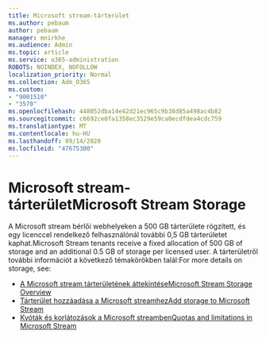 ```yaml
---
title: Microsoft stream-tárterület
ms.author: pebaum
author: pebaum
manager: mnirkhe
ms.audience: Admin
ms.topic: article
ms.service: o365-administration
ROBOTS: NOINDEX, NOFOLLOW
localization_priority: Normal
ms.collection: Adm_O365
ms.custom:
- "9001510"
- "3570"
ms.openlocfilehash: 448052dba14e42d21ec965c9b38d85a498ac4b82
ms.sourcegitcommit: c6692ce0fa1358ec3529e59ca0ecdfdea4cdc759
ms.translationtype: MT
ms.contentlocale: hu-HU
ms.lasthandoff: 09/14/2020
ms.locfileid: "47675300"
---
```

# <a name="microsoft-stream-storage"></a><span data-ttu-id="d28b1-102">Microsoft stream-tárterület</span><span class="sxs-lookup"><span data-stu-id="d28b1-102">Microsoft Stream Storage</span></span>

<span data-ttu-id="d28b1-103">A Microsoft stream bérlői webhelyeken a 500 GB tárterülete rögzített, és egy licenccel rendelkező felhasználónál további 0,5 GB tárterületet kaphat.</span><span class="sxs-lookup"><span data-stu-id="d28b1-103">Microsoft Stream tenants receive a fixed allocation of 500 GB of storage and an additional 0.5 GB of storage per licensed user.</span></span>
<span data-ttu-id="d28b1-104">A tárterületről további információt a következő témakörökben talál:</span><span class="sxs-lookup"><span data-stu-id="d28b1-104">For more details on storage, see:</span></span>

- [<span data-ttu-id="d28b1-105">A Microsoft stream tárterületének áttekintése</span><span class="sxs-lookup"><span data-stu-id="d28b1-105">Microsoft Stream Storage Overview</span></span>](https://docs.microsoft.com/stream/license-overview#storage)
- [<span data-ttu-id="d28b1-106">Tárterület hozzáadása a Microsoft streamhez</span><span class="sxs-lookup"><span data-stu-id="d28b1-106">Add storage to Microsoft Stream</span></span>](https://docs.microsoft.com/stream/storage-add-on)
- [<span data-ttu-id="d28b1-107">Kvóták és korlátozások a Microsoft streamben</span><span class="sxs-lookup"><span data-stu-id="d28b1-107">Quotas and limitations in Microsoft Stream</span></span>](https://docs.microsoft.com/stream/quotas-and-limitations)
